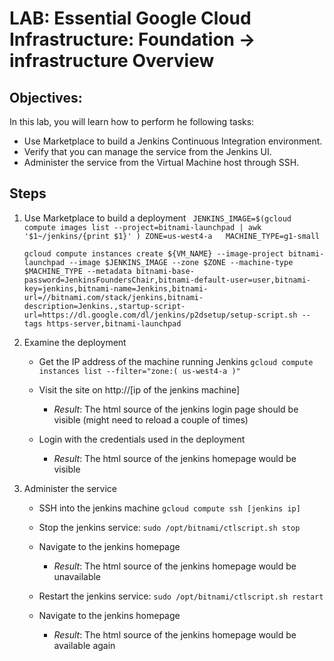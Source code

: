 # LAB:  Essential Google Cloud Infrastructure: Foundation -> infrastructure Overview

## Objectives:

In this lab, you will learn how to perform he following tasks:
 - Use Marketplace to build a Jenkins Continuous Integration environment.
 - Verify that you can manage the service from the Jenkins UI.
 - Administer the service from the Virtual Machine host through SSH.

## Steps
1. Use Marketplace to build a deployment
    ` JENKINS_IMAGE=$(gcloud compute images list --project=bitnami-launchpad | awk '$1~/jenkins/{print $1}' ) ZONE=us-west4-a   MACHINE_TYPE=g1-small`

    `gcloud compute instances create ${VM_NAME} --image-project bitnami-launchpad --image $JENKINS_IMAGE --zone $ZONE --machine-type $MACHINE_TYPE --metadata bitnami-base-password=JenkinsFoundersChair,bitnami-default-user=user,bitnami-key=jenkins,bitnami-name=Jenkins,bitnami-url=//bitnami.com/stack/jenkins,bitnami-description=Jenkins.,startup-script-url=https://dl.google.com/dl/jenkins/p2dsetup/setup-script.sh --tags https-server,bitnami-launchpad`

2.  Examine the deployment

    - Get the IP address of the machine running Jenkins
    `gcloud compute instances list --filter="zone:( us-west4-a )"`

    - Visit the site on http://[ip of the jenkins machine]
        - *Result*: The html source of the jenkins login page should be visible (might need to reload a couple of times) 
    
    - Login with the credentials used in the deployment
        - *Result*: The html source of the jenkins homepage would be visible

3. Administer the service

    - SSH into the jenkins machine
    `gcloud compute ssh [jenkins ip]`

    - Stop the jenkins service:
    `sudo /opt/bitnami/ctlscript.sh stop`

    - Navigate to the jenkins homepage
        - *Result*: The html source of the jenkins homepage would be unavailable

     - Restart the jenkins service:
    `sudo /opt/bitnami/ctlscript.sh restart`

    - Navigate to the jenkins homepage
        - *Result*: The html source of the jenkins homepage would be available again

